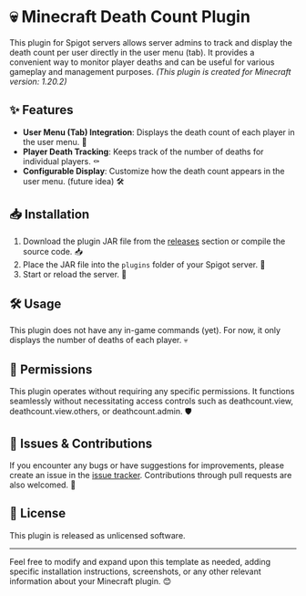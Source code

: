 # 💀 Minecraft Death Count Plugin

This plugin for Spigot servers allows server admins to track and display the death count per user directly in the user menu (tab). It provides a convenient way to monitor player deaths and can be useful for various gameplay and management purposes.
_(This plugin is created for Minecraft version: 1.20.2)_

## ✨ Features

- **User Menu (Tab) Integration**: Displays the death count of each player in the user menu. 📝
- **Player Death Tracking**: Keeps track of the number of deaths for individual players. ⚰️
- **Configurable Display**: Customize how the death count appears in the user menu. (future idea) 🛠️

## 📥 Installation

1. Download the plugin JAR file from the [releases](https://github.com/Vabolos/DeathCounter-mcplugin/releases) section or compile the source code. 📥
2. Place the JAR file into the `plugins` folder of your Spigot server. 📂
3. Start or reload the server. 🔄

## 🛠️ Usage

This plugin does not have any in-game commands (yet). For now, it only displays the number of deaths of each player. 💀

## 🔑 Permissions

This plugin operates without requiring any specific permissions. It functions seamlessly without necessitating access controls such as deathcount.view, deathcount.view.others, or deathcount.admin. 🛡️

## 🐛 Issues & Contributions

If you encounter any bugs or have suggestions for improvements, please create an issue in the [issue tracker](#). Contributions through pull requests are also welcomed. 🌟

## 📜 License

This plugin is released as unlicensed software.

---

Feel free to modify and expand upon this template as needed, adding specific installation instructions, screenshots, or any other relevant information about your Minecraft plugin. 😊
